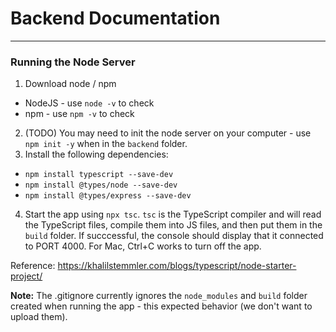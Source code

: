 # Backend Documentation
---
### Running the Node Server
1. Download node / npm
- NodeJS - use `node -v` to check
- npm - use `npm -v` to check
2. (TODO) You may need to init the node server on your computer - use `npm init -y` when in the `backend` folder.
3. Install the following dependencies:
- `npm install typescript --save-dev`
- `npm install @types/node --save-dev`
- `npm install @types/express --save-dev`
4. Start the app using `npx tsc`. `tsc` is the TypeScript compiler and will read the TypeScript files, compile them
  into JS files, and then put them in the `build` folder. If succcessful, the console should display that it connected
  to PORT 4000. For Mac, Ctrl+C works to turn off the app.

Reference: https://khalilstemmler.com/blogs/typescript/node-starter-project/

**Note:** The .gitignore currently ignores the `node_modules` and `build` folder created when running the app - this
expected behavior (we don't want to upload them).
